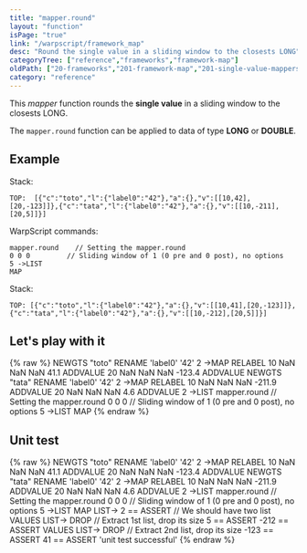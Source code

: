 ```yaml
---
title: "mapper.round"
layout: "function"
isPage: "true"
link: "/warpscript/framework_map"
desc: "Round the single value in a sliding window to the closests LONG"
categoryTree: ["reference","frameworks","framework-map"]
oldPath: ["20-frameworks","201-framework-map","201-single-value-mappers","120-mapper_round.html.md"]
category: "reference"
---
```

 

This *mapper* function rounds the **single value** in a sliding window to the closests LONG.

The `mapper.round` function can be applied to data of type **LONG** or **DOUBLE**.


## Example ##

Stack:

    TOP:  [{"c":"toto","l":{"label0":"42"},"a":{},"v":[[10,42],[20,-123]]},{"c":"tata","l":{"label0":"42"},"a":{},"v":[[10,-211],[20,5]]}]

WarpScript commands:

    mapper.round    // Setting the mapper.round
    0 0 0         // Sliding window of 1 (0 pre and 0 post), no options
    5 ->LIST
    MAP

Stack: 

    TOP: [{"c":"toto","l":{"label0":"42"},"a":{},"v":[[10,41],[20,-123]]},{"c":"tata","l":{"label0":"42"},"a":{},"v":[[10,-212],[20,5]]}]

## Let's play with it ##

{% raw %}
<warp10-warpscript-widget>NEWGTS "toto" RENAME 
'label0' '42' 2 ->MAP RELABEL
10 NaN NaN NaN 41.1 ADDVALUE
20 NaN NaN NaN -123.4 ADDVALUE
NEWGTS "tata" RENAME 
'label0' '42' 2 ->MAP RELABEL
10 NaN NaN NaN -211.9 ADDVALUE
20 NaN NaN NaN 4.6 ADDVALUE
2 ->LIST
mapper.round   // Setting the mapper.round
0 0 0         // Sliding window of 1 (0 pre and 0 post), no options
5 ->LIST
MAP
</warp10-warpscript-widget>
{% endraw %}    


## Unit test ##

{% raw %}
<warp10-warpscript-widget>NEWGTS "toto" RENAME 
'label0' '42' 2 ->MAP RELABEL
10 NaN NaN NaN 41.1 ADDVALUE
20 NaN NaN NaN -123.4 ADDVALUE
NEWGTS "tata" RENAME 
'label0' '42' 2 ->MAP RELABEL
10 NaN NaN NaN -211.9 ADDVALUE
20 NaN NaN NaN 4.6 ADDVALUE
2 ->LIST
mapper.round   // Setting the mapper.round
0 0 0         // Sliding window of 1 (0 pre and 0 post), no options
5 ->LIST
MAP
LIST-> 2 == ASSERT    // We should have two list
VALUES LIST-> DROP    // Extract 1st list, drop its size
5 == ASSERT
-212 == ASSERT
VALUES LIST-> DROP    // Extract 2nd list, drop its size
-123 == ASSERT
41 == ASSERT
'unit test successful'
</warp10-warpscript-widget>
{% endraw %}        